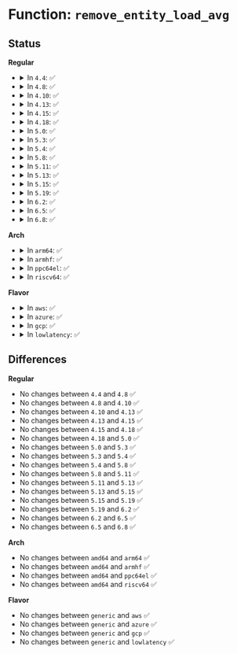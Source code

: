 # Function: <code>remove_entity_load_avg</code>

## Status
<b>Regular</b>
<ul>
<li>
<details>
<summary>In <code>4.4</code>: ✅</summary>

```c
void remove_entity_load_avg(struct sched_entity *se);
```

**Collision:** Unique Global

**Inline:** No

**Transformation:** False

**Instances:**

```
In kernel/sched/fair.c (ffffffff810bbc50)
Location: kernel/sched/fair.c:2832
Inline: False
Direct callers:
  - kernel/sched/fair.c:task_dead_fair
  - kernel/sched/fair.c:migrate_task_rq_fair
  - kernel/sched/fair.c:free_fair_sched_group
```
**Symbols:**

```
ffffffff810bbc50-ffffffff810bbe79: remove_entity_load_avg (STB_GLOBAL)
```
</details>
</li>
<li>
<details>
<summary>In <code>4.8</code>: ✅</summary>

```c
void remove_entity_load_avg(struct sched_entity *se);
```

**Collision:** Unique Global

**Inline:** No

**Transformation:** False

**Instances:**

```
In kernel/sched/fair.c (ffffffff810bf3b0)
Location: kernel/sched/fair.c:3118
Inline: False
Direct callers:
  - kernel/sched/fair.c:unregister_fair_sched_group
  - kernel/sched/fair.c:task_dead_fair
  - kernel/sched/fair.c:migrate_task_rq_fair
```
**Symbols:**

```
ffffffff810bf3b0-ffffffff810bf54b: remove_entity_load_avg (STB_GLOBAL)
```
</details>
</li>
<li>
<details>
<summary>In <code>4.10</code>: ✅</summary>

```c
void remove_entity_load_avg(struct sched_entity *se);
```

**Collision:** Unique Global

**Inline:** No

**Transformation:** False

**Instances:**

```
In kernel/sched/fair.c (ffffffff810c53d0)
Location: kernel/sched/fair.c:3398
Inline: False
Direct callers:
  - kernel/sched/fair.c:unregister_fair_sched_group
  - kernel/sched/fair.c:task_dead_fair
  - kernel/sched/fair.c:migrate_task_rq_fair
```
**Symbols:**

```
ffffffff810c53d0-ffffffff810c5410: remove_entity_load_avg (STB_GLOBAL)
```
</details>
</li>
<li>
<details>
<summary>In <code>4.13</code>: ✅</summary>

```c
void remove_entity_load_avg(struct sched_entity *se);
```

**Collision:** Unique Global

**Inline:** No

**Transformation:** False

**Instances:**

```
In kernel/sched/fair.c (ffffffff810bef30)
Location: kernel/sched/fair.c:3503
Inline: False
Direct callers:
  - kernel/sched/fair.c:unregister_fair_sched_group
  - kernel/sched/fair.c:task_dead_fair
  - kernel/sched/fair.c:migrate_task_rq_fair
```
**Symbols:**

```
ffffffff810bef30-ffffffff810bef77: remove_entity_load_avg (STB_GLOBAL)
```
</details>
</li>
<li>
<details>
<summary>In <code>4.15</code>: ✅</summary>

```c
void remove_entity_load_avg(struct sched_entity *se);
```

**Collision:** Unique Global

**Inline:** No

**Transformation:** False

**Instances:**

```
In kernel/sched/fair.c (ffffffff810c6710)
Location: kernel/sched/fair.c:3839
Inline: False
Direct callers:
  - kernel/sched/fair.c:unregister_fair_sched_group
  - kernel/sched/fair.c:task_dead_fair
  - kernel/sched/fair.c:migrate_task_rq_fair
```
**Symbols:**

```
ffffffff810c6710-ffffffff810c6789: remove_entity_load_avg (STB_GLOBAL)
```
</details>
</li>
<li>
<details>
<summary>In <code>4.18</code>: ✅</summary>

```c
void remove_entity_load_avg(struct sched_entity *se);
```

**Collision:** Unique Global

**Inline:** No

**Transformation:** False

**Instances:**

```
In kernel/sched/fair.c (ffffffff810ce5f0)
Location: kernel/sched/fair.c:3897
Inline: False
Direct callers:
  - kernel/sched/fair.c:unregister_fair_sched_group
  - kernel/sched/fair.c:task_dead_fair
  - kernel/sched/fair.c:migrate_task_rq_fair
```
**Symbols:**

```
ffffffff810ce5f0-ffffffff810ce66c: remove_entity_load_avg (STB_GLOBAL)
```
</details>
</li>
<li>
<details>
<summary>In <code>5.0</code>: ✅</summary>

```c
void remove_entity_load_avg(struct sched_entity *se);
```

**Collision:** Unique Global

**Inline:** No

**Transformation:** False

**Instances:**

```
In kernel/sched/fair.c (ffffffff810d7af0)
Location: kernel/sched/fair.c:3571
Inline: False
Direct callers:
  - kernel/sched/fair.c:unregister_fair_sched_group
  - kernel/sched/fair.c:task_dead_fair
  - kernel/sched/fair.c:migrate_task_rq_fair
```
**Symbols:**

```
ffffffff810d7af0-ffffffff810d7b79: remove_entity_load_avg (STB_GLOBAL)
```
</details>
</li>
<li>
<details>
<summary>In <code>5.3</code>: ✅</summary>

```c
void remove_entity_load_avg(struct sched_entity *se);
```

**Collision:** Unique Static

**Inline:** No

**Transformation:** False

**Instances:**

```
In kernel/sched/fair.c (ffffffff810d6110)
Location: kernel/sched/fair.c:3661
Inline: False
Direct callers:
  - kernel/sched/fair.c:unregister_fair_sched_group
  - kernel/sched/fair.c:task_dead_fair
  - kernel/sched/fair.c:migrate_task_rq_fair
```
**Symbols:**

```
ffffffff810d6110-ffffffff810d618c: remove_entity_load_avg (STB_LOCAL)
```
</details>
</li>
<li>
<details>
<summary>In <code>5.4</code>: ✅</summary>

```c
void remove_entity_load_avg(struct sched_entity *se);
```

**Collision:** Unique Static

**Inline:** No

**Transformation:** False

**Instances:**

```
In kernel/sched/fair.c (ffffffff810e0790)
Location: kernel/sched/fair.c:3662
Inline: False
Direct callers:
  - kernel/sched/fair.c:unregister_fair_sched_group
  - kernel/sched/fair.c:task_dead_fair
  - kernel/sched/fair.c:migrate_task_rq_fair
```
**Symbols:**

```
ffffffff810e0790-ffffffff810e080c: remove_entity_load_avg (STB_LOCAL)
```
</details>
</li>
<li>
<details>
<summary>In <code>5.8</code>: ✅</summary>

```c
void remove_entity_load_avg(struct sched_entity *se);
```

**Collision:** Unique Static

**Inline:** No

**Transformation:** False

**Instances:**

```
In kernel/sched/fair.c (ffffffff810e8c80)
Location: kernel/sched/fair.c:3849
Inline: False
Direct callers:
  - kernel/sched/fair.c:unregister_fair_sched_group
  - kernel/sched/fair.c:task_dead_fair
  - kernel/sched/fair.c:migrate_task_rq_fair
```
**Symbols:**

```
ffffffff810e8c80-ffffffff810e8cfc: remove_entity_load_avg (STB_LOCAL)
```
</details>
</li>
<li>
<details>
<summary>In <code>5.11</code>: ✅</summary>

```c
void remove_entity_load_avg(struct sched_entity *se);
```

**Collision:** Unique Static

**Inline:** No

**Transformation:** False

**Instances:**

```
In kernel/sched/fair.c (ffffffff810e6a10)
Location: kernel/sched/fair.c:3866
Inline: False
Direct callers:
  - kernel/sched/fair.c:unregister_fair_sched_group
  - kernel/sched/fair.c:task_dead_fair
  - kernel/sched/fair.c:migrate_task_rq_fair
```
**Symbols:**

```
ffffffff810e6a10-ffffffff810e6a8c: remove_entity_load_avg (STB_LOCAL)
```
</details>
</li>
<li>
<details>
<summary>In <code>5.13</code>: ✅</summary>

```c
void remove_entity_load_avg(struct sched_entity *se);
```

**Collision:** Unique Static

**Inline:** No

**Transformation:** False

**Instances:**

```
In kernel/sched/fair.c (ffffffff810e8b40)
Location: kernel/sched/fair.c:3914
Inline: False
Direct callers:
  - kernel/sched/fair.c:unregister_fair_sched_group
  - kernel/sched/fair.c:task_dead_fair
  - kernel/sched/fair.c:migrate_task_rq_fair
```
**Symbols:**

```
ffffffff810e8b40-ffffffff810e8bbc: remove_entity_load_avg (STB_LOCAL)
```
</details>
</li>
<li>
<details>
<summary>In <code>5.15</code>: ✅</summary>

```c
void remove_entity_load_avg(struct sched_entity *se);
```

**Collision:** Unique Static

**Inline:** No

**Transformation:** False

**Instances:**

```
In kernel/sched/fair.c (ffffffff81100220)
Location: kernel/sched/fair.c:3926
Inline: False
Direct callers:
  - kernel/sched/fair.c:unregister_fair_sched_group
  - kernel/sched/fair.c:task_dead_fair
  - kernel/sched/fair.c:migrate_task_rq_fair
```
**Symbols:**

```
ffffffff81100220-ffffffff8110029c: remove_entity_load_avg (STB_LOCAL)
```
</details>
</li>
<li>
<details>
<summary>In <code>5.19</code>: ✅</summary>

```c
void remove_entity_load_avg(struct sched_entity *se);
```

**Collision:** Unique Static

**Inline:** No

**Transformation:** False

**Instances:**

```
In kernel/sched/fair.c (ffffffff8111b3d0)
Location: kernel/sched/fair.c:3975
Inline: False
Direct callers:
  - kernel/sched/fair.c:unregister_fair_sched_group
  - kernel/sched/fair.c:task_dead_fair
  - kernel/sched/fair.c:migrate_task_rq_fair
```
**Symbols:**

```
ffffffff8111b3d0-ffffffff8111b453: remove_entity_load_avg (STB_LOCAL)
```
</details>
</li>
<li>
<details>
<summary>In <code>6.2</code>: ✅</summary>

```c
void remove_entity_load_avg(struct sched_entity *se);
```

**Collision:** Unique Static

**Inline:** No

**Transformation:** False

**Instances:**

```
In kernel/sched/fair.c (ffffffff81142e90)
Location: kernel/sched/fair.c:4244
Inline: False
Direct callers:
  - kernel/sched/fair.c:unregister_fair_sched_group
  - kernel/sched/fair.c:task_dead_fair
  - kernel/sched/fair.c:migrate_task_rq_fair
```
**Symbols:**

```
ffffffff81142e90-ffffffff81142f13: remove_entity_load_avg (STB_LOCAL)
```
</details>
</li>
<li>
<details>
<summary>In <code>6.5</code>: ✅</summary>

```c
void remove_entity_load_avg(struct sched_entity *se);
```

**Collision:** Unique Static

**Inline:** No

**Transformation:** False

**Instances:**

```
In kernel/sched/fair.c (ffffffff81152e50)
Location: kernel/sched/fair.c:4301
Inline: False
Direct callers:
  - kernel/sched/fair.c:unregister_fair_sched_group
  - kernel/sched/fair.c:task_dead_fair
  - kernel/sched/fair.c:migrate_task_rq_fair
```
**Symbols:**

```
ffffffff81152e50-ffffffff81152ed3: remove_entity_load_avg (STB_LOCAL)
```
</details>
</li>
<li>
<details>
<summary>In <code>6.8</code>: ✅</summary>

```c
void remove_entity_load_avg(struct sched_entity *se);
```

**Collision:** Unique Static

**Inline:** No

**Transformation:** False

**Instances:**

```
In kernel/sched/fair.c (ffffffff8115e930)
Location: kernel/sched/fair.c:4788
Inline: False
Direct callers:
  - kernel/sched/fair.c:unregister_fair_sched_group
  - kernel/sched/fair.c:task_dead_fair
  - kernel/sched/fair.c:migrate_task_rq_fair
```
**Symbols:**

```
ffffffff8115e930-ffffffff8115e9b6: remove_entity_load_avg (STB_LOCAL)
```
</details>
</li>
</ul>
<b>Arch</b>
<ul>
<li>
<details>
<summary>In <code>arm64</code>: ✅</summary>

```c
void remove_entity_load_avg(struct sched_entity *se);
```

**Collision:** Unique Static

**Inline:** No

**Transformation:** False

**Instances:**

```
In kernel/sched/fair.c (ffff8000101424e0)
Location: kernel/sched/fair.c:3662
Inline: False
Direct callers:
  - kernel/sched/fair.c:unregister_fair_sched_group
  - kernel/sched/fair.c:task_dead_fair
  - kernel/sched/fair.c:migrate_task_rq_fair
```
**Symbols:**

```
ffff8000101424e0-ffff8000101425cc: remove_entity_load_avg (STB_LOCAL)
```
</details>
</li>
<li>
<details>
<summary>In <code>armhf</code>: ✅</summary>

```c
void remove_entity_load_avg(struct sched_entity *se);
```

**Collision:** Unique Static

**Inline:** No

**Transformation:** False

**Instances:**

```
In kernel/sched/fair.c (c03906e8)
Location: kernel/sched/fair.c:3662
Inline: False
Direct callers:
  - kernel/sched/fair.c:unregister_fair_sched_group
  - kernel/sched/fair.c:task_dead_fair
  - kernel/sched/fair.c:migrate_task_rq_fair
```
**Symbols:**

```
c03906e8-c0390760: remove_entity_load_avg (STB_LOCAL)
```
</details>
</li>
<li>
<details>
<summary>In <code>ppc64el</code>: ✅</summary>

```c
void remove_entity_load_avg(struct sched_entity *se);
```

**Collision:** Unique Static

**Inline:** No

**Transformation:** False

**Instances:**

```
In kernel/sched/fair.c (c00000000018fba0)
Location: kernel/sched/fair.c:3662
Inline: False
Direct callers:
  - kernel/sched/fair.c:unregister_fair_sched_group
  - kernel/sched/fair.c:task_dead_fair
  - kernel/sched/fair.c:migrate_task_rq_fair
```
**Symbols:**

```
c00000000018fba0-c00000000018fc58: remove_entity_load_avg (STB_LOCAL)
```
</details>
</li>
<li>
<details>
<summary>In <code>riscv64</code>: ✅</summary>

```c
void remove_entity_load_avg(struct sched_entity *se);
```

**Collision:** Unique Static

**Inline:** No

**Transformation:** False

**Instances:**

```
In kernel/sched/fair.c (ffffffe0000ee742)
Location: kernel/sched/fair.c:3662
Inline: False
Direct callers:
  - kernel/sched/fair.c:unregister_fair_sched_group
  - kernel/sched/fair.c:task_dead_fair
  - kernel/sched/fair.c:migrate_task_rq_fair
```
**Symbols:**

```
ffffffe0000ee742-ffffffe0000ee7bc: remove_entity_load_avg (STB_LOCAL)
```
</details>
</li>
</ul>
<b>Flavor</b>
<ul>
<li>
<details>
<summary>In <code>aws</code>: ✅</summary>

```c
void remove_entity_load_avg(struct sched_entity *se);
```

**Collision:** Unique Static

**Inline:** No

**Transformation:** False

**Instances:**

```
In kernel/sched/fair.c (ffffffff810da940)
Location: kernel/sched/fair.c:3662
Inline: False
Direct callers:
  - kernel/sched/fair.c:unregister_fair_sched_group
  - kernel/sched/fair.c:task_dead_fair
  - kernel/sched/fair.c:migrate_task_rq_fair
```
**Symbols:**

```
ffffffff810da940-ffffffff810da9bc: remove_entity_load_avg (STB_LOCAL)
```
</details>
</li>
<li>
<details>
<summary>In <code>azure</code>: ✅</summary>

```c
void remove_entity_load_avg(struct sched_entity *se);
```

**Collision:** Unique Static

**Inline:** No

**Transformation:** False

**Instances:**

```
In kernel/sched/fair.c (ffffffff810c9950)
Location: kernel/sched/fair.c:3662
Inline: False
Direct callers:
  - kernel/sched/fair.c:unregister_fair_sched_group
  - kernel/sched/fair.c:task_dead_fair
  - kernel/sched/fair.c:migrate_task_rq_fair
```
**Symbols:**

```
ffffffff810c9950-ffffffff810c99cc: remove_entity_load_avg (STB_LOCAL)
```
</details>
</li>
<li>
<details>
<summary>In <code>gcp</code>: ✅</summary>

```c
void remove_entity_load_avg(struct sched_entity *se);
```

**Collision:** Unique Static

**Inline:** No

**Transformation:** False

**Instances:**

```
In kernel/sched/fair.c (ffffffff810d6cc0)
Location: kernel/sched/fair.c:3662
Inline: False
Direct callers:
  - kernel/sched/fair.c:unregister_fair_sched_group
  - kernel/sched/fair.c:task_dead_fair
  - kernel/sched/fair.c:migrate_task_rq_fair
```
**Symbols:**

```
ffffffff810d6cc0-ffffffff810d6d3c: remove_entity_load_avg (STB_LOCAL)
```
</details>
</li>
<li>
<details>
<summary>In <code>lowlatency</code>: ✅</summary>

```c
void remove_entity_load_avg(struct sched_entity *se);
```

**Collision:** Unique Static

**Inline:** No

**Transformation:** False

**Instances:**

```
In kernel/sched/fair.c (ffffffff810e2670)
Location: kernel/sched/fair.c:3662
Inline: False
Direct callers:
  - kernel/sched/fair.c:unregister_fair_sched_group
  - kernel/sched/fair.c:task_dead_fair
  - kernel/sched/fair.c:migrate_task_rq_fair
```
**Symbols:**

```
ffffffff810e2670-ffffffff810e26ec: remove_entity_load_avg (STB_LOCAL)
```
</details>
</li>
</ul>

## Differences
<b>Regular</b>
<ul>
<li>
No changes between <code>4.4</code> and <code>4.8</code> ✅
</li>
<li>
No changes between <code>4.8</code> and <code>4.10</code> ✅
</li>
<li>
No changes between <code>4.10</code> and <code>4.13</code> ✅
</li>
<li>
No changes between <code>4.13</code> and <code>4.15</code> ✅
</li>
<li>
No changes between <code>4.15</code> and <code>4.18</code> ✅
</li>
<li>
No changes between <code>4.18</code> and <code>5.0</code> ✅
</li>
<li>
No changes between <code>5.0</code> and <code>5.3</code> ✅
</li>
<li>
No changes between <code>5.3</code> and <code>5.4</code> ✅
</li>
<li>
No changes between <code>5.4</code> and <code>5.8</code> ✅
</li>
<li>
No changes between <code>5.8</code> and <code>5.11</code> ✅
</li>
<li>
No changes between <code>5.11</code> and <code>5.13</code> ✅
</li>
<li>
No changes between <code>5.13</code> and <code>5.15</code> ✅
</li>
<li>
No changes between <code>5.15</code> and <code>5.19</code> ✅
</li>
<li>
No changes between <code>5.19</code> and <code>6.2</code> ✅
</li>
<li>
No changes between <code>6.2</code> and <code>6.5</code> ✅
</li>
<li>
No changes between <code>6.5</code> and <code>6.8</code> ✅
</li>
</ul>
<b>Arch</b>
<ul>
<li>
No changes between <code>amd64</code> and <code>arm64</code> ✅
</li>
<li>
No changes between <code>amd64</code> and <code>armhf</code> ✅
</li>
<li>
No changes between <code>amd64</code> and <code>ppc64el</code> ✅
</li>
<li>
No changes between <code>amd64</code> and <code>riscv64</code> ✅
</li>
</ul>
<b>Flavor</b>
<ul>
<li>
No changes between <code>generic</code> and <code>aws</code> ✅
</li>
<li>
No changes between <code>generic</code> and <code>azure</code> ✅
</li>
<li>
No changes between <code>generic</code> and <code>gcp</code> ✅
</li>
<li>
No changes between <code>generic</code> and <code>lowlatency</code> ✅
</li>
</ul>
